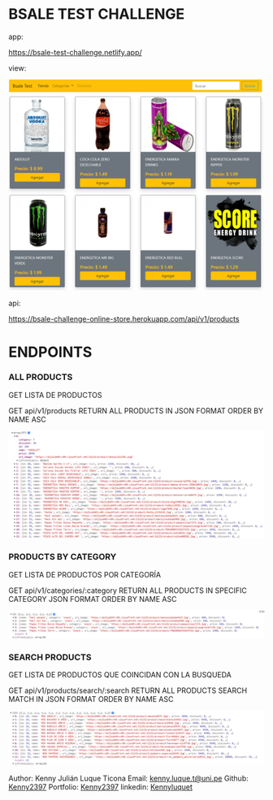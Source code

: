 # BSALE TEST CHALLENGE

app:

https://bsale-test-challenge.netlify.app/


view:

![alt text](./client/img/bsale-test-port.png)

api:

https://bsale-challenge-online-store.herokuapp.com/api/v1/products


# ENDPOINTS

### ALL PRODUCTS

GET LISTA DE PRODUCTOS

GET api/v1/products  RETURN ALL PRODUCTS IN JSON FORMAT ORDER BY NAME ASC

![ALL PRODUCTS](./client/img/GET-ALL-PRODUCTS.png)

### PRODUCTS BY CATEGORY

GET LISTA DE PRODUCTOS POR CATEGORÍA

GET api/v1/categories/:category  RETURN ALL PRODUCTS IN SPECIFIC CATEGORY JSON FORMAT ORDER BY NAME ASC


![ALL PRODUCTS](./client/img/PRODUCT-FILTER-BY-CATEGORY.png)

### SEARCH PRODUCTS

GET LISTA DE PRODUCTOS QUE COINCIDAN CON LA BUSQUEDA

GET api/v1/products/search/:search  RETURN ALL PRODUCTS SEARCH MATCH  IN JSON FORMAT ORDER BY NAME ASC 

![ALL PRODUCTS](./client/img/SEARCH-PRODUCTS.png)


Author: Kenny Julián Luque Ticona
Email: <a href="mailto:kenny.luque.t@uni.pe" target="_blank">kenny.luque.t@uni.pe</a>
Github: <a href="https://github.com/Kenny2397"  target="_blank">Kenny2397</a>
Portfolio: <a href="https://kenny2397.github.io" target="_blank">Kenny2397</a>
linkedin: <a href="https://linkedin.com/in/kennyluquet" target="_blank">Kennyluquet</a>